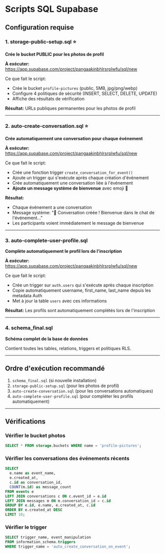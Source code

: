 # Scripts SQL Supabase

## Configuration requise

### 1. storage-public-setup.sql ⭐
**Crée le bucket PUBLIC pour les photos de profil**

**À exécuter:** https://app.supabase.com/project/pangaakinbhlrsrplwfu/sql/new

Ce que fait le script:
- Crée le bucket `profile-pictures` (public, 5MB, jpg/png/webp)
- Configure 4 politiques de sécurité (INSERT, SELECT, DELETE, UPDATE)
- Affiche des résultats de vérification

**Résultat:** URLs publiques permanentes pour les photos de profil

---

### 2. auto-create-conversation.sql ⭐
**Crée automatiquement une conversation pour chaque événement**

**À exécuter:** https://app.supabase.com/project/pangaakinbhlrsrplwfu/sql/new

Ce que fait le script:
- Crée une fonction trigger `create_conversation_for_event()`
- Ajoute un trigger qui s'exécute après chaque création d'événement
- Crée automatiquement une conversation liée à l'événement
- **Ajoute un message système de bienvenue** avec emoji 🎉

**Résultat:** 
- Chaque événement a une conversation
- Message système: "🎉 Conversation créée ! Bienvenue dans le chat de l'événement..."
- Les participants voient immédiatement le message de bienvenue

---

### 3. auto-complete-user-profile.sql
**Complète automatiquement le profil lors de l'inscription**

**À exécuter:** https://app.supabase.com/project/pangaakinbhlrsrplwfu/sql/new

Ce que fait le script:
- Crée un trigger sur `auth.users` qui s'exécute après chaque inscription
- Copie automatiquement username, first_name, last_name depuis les metadata Auth
- Met à jour la table `users` avec ces informations

**Résultat:** Les profils sont automatiquement complétés lors de l'inscription

---

### 4. schema_final.sql
**Schéma complet de la base de données**

Contient toutes les tables, relations, triggers et politiques RLS.

---

## Ordre d'exécution recommandé

1. `schema_final.sql` (si nouvelle installation)
2. `storage-public-setup.sql` (pour les photos de profil)
3. `auto-create-conversation.sql` (pour les conversations automatiques)
4. `auto-complete-user-profile.sql` (pour compléter les profils automatiquement)

---

## Vérifications

### Vérifier le bucket photos
```sql
SELECT * FROM storage.buckets WHERE name = 'profile-pictures';
```

### Vérifier les conversations des événements récents
```sql
SELECT 
  e.name as event_name,
  e.created_at,
  c.id as conversation_id,
  COUNT(m.id) as message_count
FROM events e 
LEFT JOIN conversations c ON c.event_id = e.id 
LEFT JOIN messages m ON m.conversation_id = c.id
GROUP BY e.id, e.name, e.created_at, c.id
ORDER BY e.created_at DESC 
LIMIT 10;
```

### Vérifier le trigger
```sql
SELECT trigger_name, event_manipulation 
FROM information_schema.triggers
WHERE trigger_name = 'auto_create_conversation_on_event';
```

